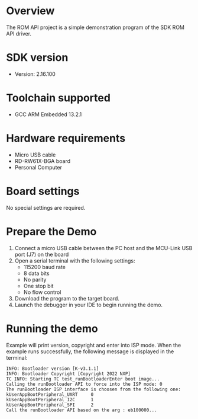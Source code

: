 Overview
========
The ROM API project is a simple demonstration program of the SDK ROM API driver.


SDK version
===========
- Version: 2.16.100

Toolchain supported
===================
- GCC ARM Embedded  13.2.1

Hardware requirements
=====================
- Micro USB cable
- RD-RW61X-BGA board
- Personal Computer

Board settings
==============
No special settings are required.

Prepare the Demo
================
1.  Connect a micro USB cable between the PC host and the MCU-Link USB port (J7) on the board
2.  Open a serial terminal with the following settings:
    - 115200 baud rate
    - 8 data bits
    - No parity
    - One stop bit
    - No flow control
3.  Download the program to the target board.
4.  Launch the debugger in your IDE to begin running the demo.

Running the demo
================
Example will print version, copyright and enter into ISP mode.
When the example runs successfully, the following message is displayed in the terminal:

```
INFO: Bootloader version [K-v3.1.1]
INFO: Bootloader Copyright [Copyright 2022 NXP]
TC INFO: Starting TC test_runBootloaderEnter boot image...
Calling the runBootloader API to force into the ISP mode: 0
The runBootloader ISP interface is choosen from the following one:
kUserAppBootPeripheral_UART     0
kUserAppBootPeripheral_I2C      1
kUserAppBootPeripheral_SPI      2
Call the runBootloader API based on the arg : eb100000...
```


